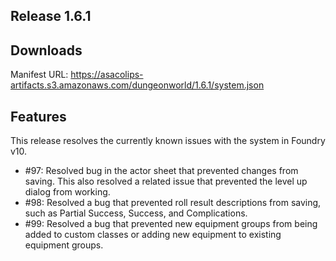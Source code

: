## Release 1.6.1

## Downloads

Manifest URL: https://asacolips-artifacts.s3.amazonaws.com/dungeonworld/1.6.1/system.json

## Features

This release resolves the currently known issues with the system in Foundry v10.

- #97: Resolved bug in the actor sheet that prevented changes from saving. This
  also resolved a related issue that prevented the level up dialog from working.
- #98: Resolved a bug that prevented roll result descriptions from saving, such
  as Partial Success, Success, and Complications.
- #99: Resolved a bug that prevented new equipment groups from being added to
  custom classes or adding new equipment to existing equipment groups.